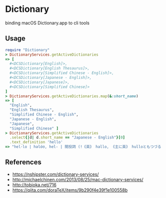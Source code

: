 # Dictionary

binding macOS Dictionary.app to cli tools

## Usage

```ruby
require "Dictionary"
> DictionaryServices.getActiveDictionaries
=> [
  #<DCSDictionary[English]>,
  #<DCSDictionary[English Thesaurus]>,
  #<DCSDictionary[Simplified Chinese - English]>,
  #<DCSDictionary[Japanese - English]>,
  #<DCSDictionary[Japanese]>,
  #<DCSDictionary[Simplified Chinese]>
]
> DictionaryServices.getActiveDictionaries.map(&:short_name)
=> [
  "English",
  "English Thesaurus",
  "Simplified Chinese - English",
  "Japanese - English",
  "Japanese",
  "Simplified Chinese" ]
> DictionaryServices.getActiveDictionaries
  .select{|d| d.short_name == "Japanese - English"}[0]
  .text_definition 'hello'
=> "hel･lo | həlóʊ, hel- | 間投詞 (!｟英｠ hallo, ｟主に英｠ hulloともつづる)..."
```

## References

- https://nshipster.com/dictionary-services/
- http://michaelchinen.com/2013/08/25/mac-dictionary-services/
- http://tobioka.net/716
- https://qiita.com/doraTeX/items/9b290f4e39f1e100558b